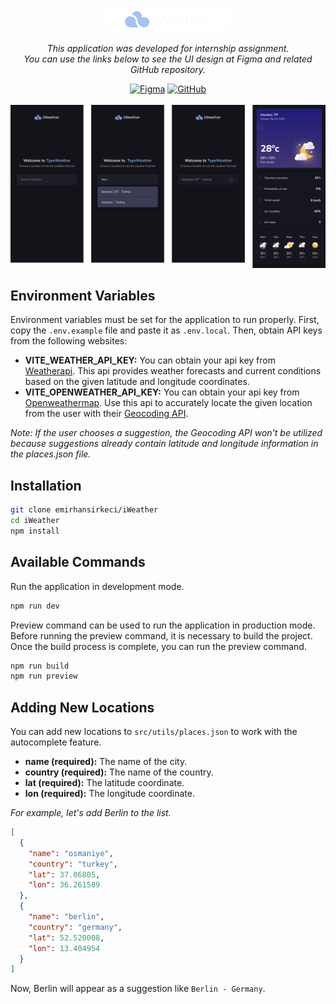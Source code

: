 <h3 align="center">
    <img src="src/assets/images/Marca.svg" width="200px">
</h3>
<div align="center">
    <p><i>This application was developed for internship assignment.<br> You can use the links below to see the UI design at Figma and related GitHub repository.</i></p>
    <a href="https://www.figma.com/file/CmZupOVTB1WkYfLwElyzLL/iWeather?type=design&node-id=3%3A376&mode=design&t=Fccntqhigcu1L8Xv-1" target="_blank"><img alt="Figma" src="https://img.shields.io/badge/figma-%23F24E1E.svg?style=for-the-badge&logo=figma&logoColor=white" width="80px"/></a>
    <a href="https://github.com/React-Staj-2024/staj-2024-assesment"><img alt="GitHub" src="https://img.shields.io/badge/github-%23121011.svg?style=for-the-badge&logo=github&logoColor=white" width="90px" target="_blank"/></a>
    <br>
    <br>
    <img src="screenshot.png">
</div>

## Environment Variables

Environment variables must be set for the application to run properly.
First, copy the `.env.example` file and paste it as `.env.local`.
Then, obtain API keys from the following websites:

- **VITE_WEATHER_API_KEY:** You can obtain your api key from [Weatherapi](https://www.weatherapi.com/). This api provides weather forecasts and current conditions based on the given latitude and longitude coordinates.
- **VITE_OPENWEATHER_API_KEY:** You can obtain your api key from [Openweathermap](https://openweathermap.org/). Use this api to accurately locate the given location from the user with their [Geocoding API](https://openweathermap.org/api/geocoding-api).

_Note: If the user chooses a suggestion, the Geocoding API won't be utilized because suggestions already contain latitude and longitude information in the places.json file._

## Installation

```bash
git clone emirhansirkeci/iWeather
cd iWeather
npm install
```

## Available Commands

Run the application in development mode.

```bash
npm run dev
```

Preview command can be used to run the application in production mode. Before running the preview command, it is necessary to build the project. Once the build process is complete, you can run the preview command.

```bash
npm run build
npm run preview
```

## Adding New Locations

You can add new locations to `src/utils/places.json` to work with the autocomplete feature.

- **name (required):** The name of the city.
- **country (required):** The name of the country.
- **lat (required):** The latitude coordinate.
- **lon (required):** The longitude coordinate.

_For example, let's add Berlin to the list._

```json
[
  {
    "name": "osmaniye",
    "country": "turkey",
    "lat": 37.06805,
    "lon": 36.261589
  },
  {
    "name": "berlin",
    "country": "germany",
    "lat": 52.520008,
    "lon": 13.404954
  }
]
```

Now, Berlin will appear as a suggestion like `Berlin - Germany`.
